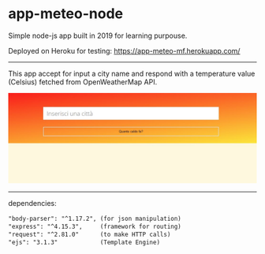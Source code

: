 # app-meteo-node

Simple node-js app built in 2019 for learning purpouse.

Deployed on Heroku for testing: https://app-meteo-mf.herokuapp.com/

----------

This app accept for input a city name and respond with a temperature value (Celsius) fetched from OpenWeatherMap API.

![Image](/blob/image.jpg)

----------

dependencies: 

    "body-parser": "^1.17.2", (for json manipulation)
    "express": "^4.15.3",     (framework for routing)
    "request": "^2.81.0"      (to make HTTP calls)
    "ejs": "3.1.3"            (Template Engine)

